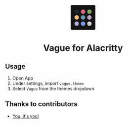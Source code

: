 <div align="center">
  <img height="80" alt="icon" src="https://github.com/vague-theme/vague/blob/main/assets/icon.png?raw=true" />
  <h1>Vague for Alacritty</h1>
  <!-- Optional: add a preview screenshot here -->
  <!-- Example:
  <img src="assets/preview.png" alt="Preview" />
  Note: make sure to adjust image size if applicable
  -->
</div>

## Usage

1. Open App
2. Under settings, import `vague.theme`
3. Select `Vague` from the themes dropdown

## Thanks to contributors

- [You, it's you!](https://github.com/<username>)
